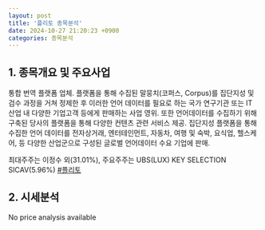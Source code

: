 ```yaml
---
layout: post
title: '플리토 종목분석'
date: 2024-10-27 21:20:23 +0900
categories: 종목분석
---
```


## 1. 종목개요 및 주요사업

통합 번역 플랫폼 업체. 플랫폼을 통해 수집된 말뭉치(코퍼스, Corpus)를 집단지성 및 검수 과정을 거쳐 정제한 후 이러한 언어 데이터를 필요로 하는 국가 연구기관 또는 IT 산업 내 다양한 기업고객 등에게 판매하는 사업 영위. 또한 언어데이터를 수집하기 위해 구축된 당사의 플랫폼을 통해 다양한 컨텐츠 관련 서비스 제공. 집단지성 플랫폼을 통해 수집한 언어 데이터를 전자상거래, 엔터테인먼트, 자동차, 여행 및 숙박, 요식업, 헬스케어, 등 다양한 산업군으로 구성된 글로벌 언어데이터 수요 기업에 판매.

최대주주는 이정수 외(31.01%), 주요주주는 UBS(LUX) KEY SELECTION SICAV(5.96%)
[#플리토](#)

## 2. 시세분석

No price analysis available

